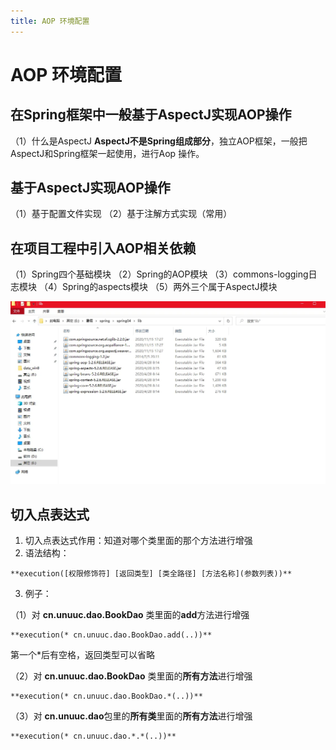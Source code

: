```yaml
---
title: AOP 环境配置
---
```

# AOP 环境配置

## 在Spring框架中一般基于AspectJ实现AOP操作
（1）什么是AspectJ
**AspectJ不是Spring组成部分**，独立AOP框架，一般把AspectJ和Spring框架一起使用，进行Aop 操作。
## 基于AspectJ实现AOP操作
（1）基于配置文件实现
（2）基于注解方式实现（常用）
## 在项目工程中引入AOP相关依赖
（1）Spring四个基础模块
（2）Spring的AOP模块
（3）commons-logging日志模块
（4）Spring的aspects模块
（5）两外三个属于AspectJ模块

![alt text](image-44.png)

## 切入点表达式

1. 切入点表达式作用：知道对哪个类里面的那个方法进行增强
2. 语法结构：
```
**execution([权限修饰符] [返回类型] [类全路径] [方法名称](参数列表))**
```
3. 例子：

（1）对 **cn.unuuc.dao.BookDao** 类里面的**add**方法进行增强
```
**execution(* cn.unuuc.dao.BookDao.add(..))**
```
第一个*后有空格，返回类型可以省略

（2）对 **cn.unuuc.dao.BookDao** 类里面的**所有方法**进行增强
```
**execution(* cn.unuuc.dao.BookDao.*(..))**
```

（3）对 **cn.unuuc.dao**包里的**所有类**里面的**所有方法**进行增强
```
**execution(* cn.unuuc.dao.*.*(..))**
```

